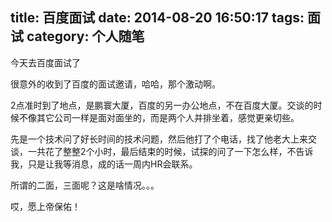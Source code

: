 title: 百度面试
date: 2014-08-20 16:50:17
tags: 面试
category: 个人随笔
---
今天去百度面试了

很意外的收到了百度的面试邀请，哈哈，那个激动啊。

2点准时到了地点，是鹏寰大厦，百度的另一办公地点，不在百度大厦。交谈的时候不像其它公司一样是面对面坐的，而是两个人并排坐着，感觉更亲切些。

先是一个技术问了好长时间的技术问题，然后他打了个电话，找了他老大上来交谈，一共花了整整2个小时，最后结束的时候，试探的问了一下怎么样，不告诉我，只是让我等消息，成的话一周内HR会联系。

所谓的二面，三面呢？这是啥情况。。。

哎，愿上帝保佑！